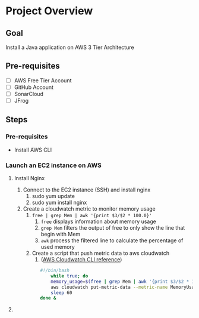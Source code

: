 # Project Overview

## Goal

Install a Java application on AWS 3 Tier Architecture

## Pre-requisites

- [ ] AWS Free Tier Account
- [ ] GitHub Account
- [ ] SonarCloud
- [ ] JFrog

## Steps

### Pre-requisites

- Install AWS CLI

### Launch an EC2 instance on AWS

1. Install Nginx 
   1. Connect to the EC2 instance (SSH) and install nginx
      1. sudo yum update
      2. sudo yum install nginx
   2. Create a cloudwatch metric to monitor memory usage
      1. `free | grep Mem | awk '{print $3/$2 * 100.0}'`
         1. `free` displays information about memory usage
         2. `grep Mem` filters the output of free to only show the line that begin with Mem
         3. `awk` process the filtered line to calculate the percentage of used memory
      2. Create a script that push metric data to aws cloudwatch
         1. ([AWS Cloudwatch CLI reference](https://docs.aws.amazon.com/AmazonCloudWatch/latest/monitoring/publishingMetrics.html))
         ```bash
            #!/bin/bash
                while true; do
                memory_usage=$(free | grep Mem | awk '{print $3/$2 * 100.0}')
                aws cloudwatch put-metric-data --metric-name MemoryUsage --namespace Custom --value $memory_usage --dimensions InstanceId=$(curl http://169.254.169.254/latest/meta-data/instance-id)
                sleep 60
            done &
         ```

2. 